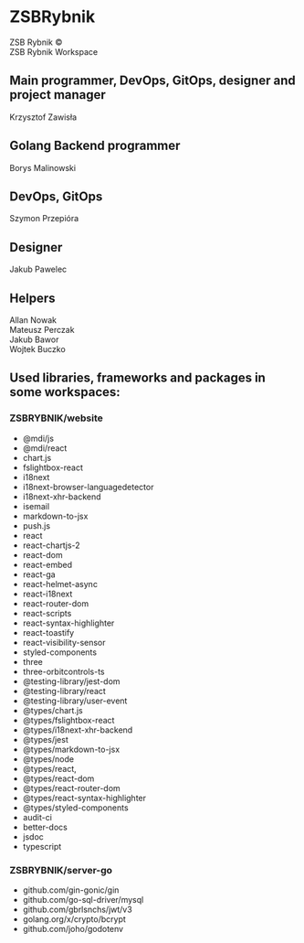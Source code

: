 # ZSBRybnik

ZSB Rybnik ©  
ZSB Rybnik Workspace

## Main programmer, DevOps, GitOps, designer and project manager

Krzysztof Zawisła

## Golang Backend programmer

Borys Malinowski

## DevOps, GitOps

Szymon Przepióra

## Designer

Jakub Pawelec

## Helpers

Allan Nowak  
Mateusz Perczak  
Jakub Bawor  
Wojtek Buczko

## Used libraries, frameworks and packages in some workspaces:

### ZSBRYBNIK/website

- @mdi/js
- @mdi/react
- chart.js
- fslightbox-react
- i18next
- i18next-browser-languagedetector
- i18next-xhr-backend
- isemail
- markdown-to-jsx
- push.js
- react
- react-chartjs-2
- react-dom
- react-embed
- react-ga
- react-helmet-async
- react-i18next
- react-router-dom
- react-scripts
- react-syntax-highlighter
- react-toastify
- react-visibility-sensor
- styled-components
- three
- three-orbitcontrols-ts
- @testing-library/jest-dom
- @testing-library/react
- @testing-library/user-event
- @types/chart.js
- @types/fslightbox-react
- @types/i18next-xhr-backend
- @types/jest
- @types/markdown-to-jsx
- @types/node
- @types/react,
- @types/react-dom
- @types/react-router-dom
- @types/react-syntax-highlighter
- @types/styled-components
- audit-ci
- better-docs
- jsdoc
- typescript

### ZSBRYBNIK/server-go

- github.com/gin-gonic/gin  
- github.com/go-sql-driver/mysql  
- github.com/gbrlsnchs/jwt/v3  
- golang.org/x/crypto/bcrypt  
- github.com/joho/godotenv  
